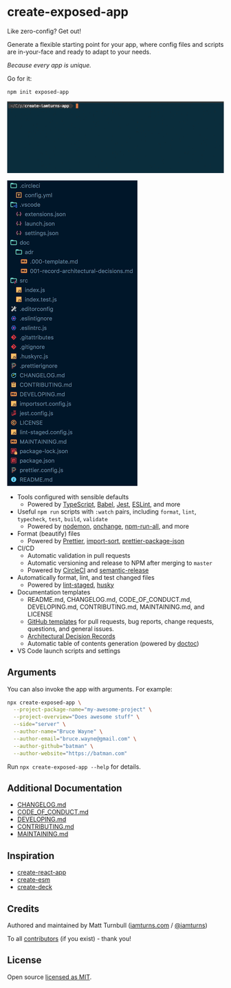 # create-exposed-app

Like zero-config? Get out!

Generate a flexible starting point for your app, where config files and scripts are in-your-face and ready to adapt to your needs.

_Because every app is unique._

Go for it:

```bash
npm init exposed-app
```

![command demo](docs/assets/demo-command.gif)

![command structure](docs/assets/demo-structure.png)

- Tools configured with sensible defaults
  - Powered by [TypeScript](https://www.typescriptlang.org/), [Babel](https://babeljs.io/), [Jest](https://jestjs.io/), [ESLint](https://eslint.org/), and more
- Useful `npm run` scripts with `:watch` pairs, including `format`, `lint`, `typecheck`, `test`, `build`, `validate`
  - Powered by [nodemon](https://nodemon.io/), [onchange](https://github.com/Qard/onchange), [npm-run-all](https://github.com/mysticatea/npm-run-all), and more
- Format (beautify) files
  - Powered by [Prettier](https://prettier.io/), [import-sort](https://github.com/renke/import-sort), [prettier-package-json](https://github.com/cameronhunter/prettier-package-json)
- CI/CD
  - Automatic validation in pull requests
  - Automatic versioning and release to NPM after merging to `master`
  - Powered by [CircleCI](https://circleci.com/) and [semantic-release](https://github.com/semantic-release/semantic-release)
- Automatically format, lint, and test changed files
  - Powered by [lint-staged](https://github.com/okonet/lint-staged), [husky](https://github.com/typicode/husky)
- Documentation templates
  - README.md, CHANGELOG.md, CODE_OF_CONDUCT.md, DEVELOPING.md, CONTRIBUTING.md, MAINTAINING.md, and LICENSE
  - [GitHub templates](https://help.github.com/articles/about-issue-and-pull-request-templates/) for pull requests, bug reports, change requests, questions, and general issues.
  - [Architectural Decision Records](https://adr.github.io/)
  - Automatic table of contents generation (powered by [doctoc](https://github.com/thlorenz/doctoc))
- VS Code launch scripts and settings

## Arguments

You can also invoke the app with arguments. For example:

```bash
npx create-exposed-app \
  --project-package-name="my-awesome-project" \
  --project-overview="Does awesome stuff" \
  --side="server" \
  --author-name="Bruce Wayne" \
  --author-email="bruce.wayne@gmail.com" \
  --author-github="batman" \
  --author-website="https://batman.com"
```

Run `npx create-exposed-app --help` for details.

## Additional Documentation

- [CHANGELOG.md](CHANGELOG.md)
- [CODE_OF_CONDUCT.md](CODE_OF_CONDUCT.md)
- [DEVELOPING.md](DEVELOPING.md)
- [CONTRIBUTING.md](CONTRIBUTING.md)
- [MAINTAINING.md](MAINTAINING.md)

## Inspiration

- [create-react-app](https://github.com/facebook/create-react-app)
- [create-esm](https://github.com/standard-things/create-esm)
- [create-deck](https://github.com/jxnblk/mdx-deck/tree/master/create-deck)

## Credits

Authored and maintained by Matt Turnbull ([iamturns.com](https://iamturns.com) / [@iamturns](https://twitter.com/iamturns))

To all [contributors](https://github.com/iamturns/create-exposed-app/graphs/contributors) (if you exist) - thank you!

## License

Open source [licensed as MIT](https://github.com/iamturns/create-exposed-app/blob/master/LICENSE).
